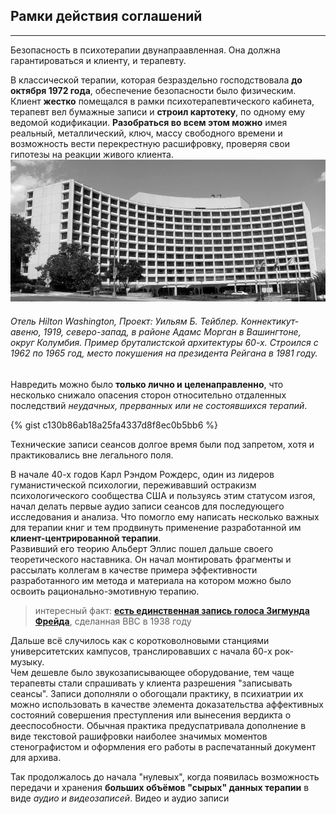 ## Рамки действия соглашений
---

Безопасность в психотерапии двунапраавленная. Она должна гарантироваться и клиенту, и терапевту. 

В классической терапии, которая безраздельно господствовала **до октября 1972 года**, обеспечение безопасности было физическим. Клиент **жестко** помещался в рамки психотерапевтического кабинета, терапевт вел бумажные записи и **строил картотеку**, по одному ему ведомой кодификации. **Разобраться во всем этом можно** имея реальный, металлический, ключ, массу свободного времени и возможность вести перекрестную расшифровку, проверяя свои гипотезы на реакции живого клиента. 
![Отель Hilton Washington](/_img/20220529-1.jpeg)  
###### Отель Hilton Washington, Проект: Уильям Б. Тейблер. Коннектикут-авеню, 1919, северо-запад, в районе Адамс Морган в Вашингтоне, округ Колумбия. Пример бруталистской архитектуры 60-х. Строился с 1962 по 1965 год, место покушения на президента Рейгана в 1981 году.

Навредить можно было **только лично и целенаправленно**, что несколько снижало опасения сторон относительно отдаленных последствий _неудачных, прерванных или не состоявшихся терапий_. 

{% gist c130b86ab18a25fa4337d8f8ec0b5bb6 %}

Технические записи сеансов долгое время были под запретом, хотя и практиковались вне легального поля.

В начале 40-х годов Карл Рэндом Рождерс, один из лидеров гуманистической психологии, переживавший остракизм психологического сообщества США и пользуясь этим статусом изгоя, начал делать первые аудио записи сеансов для последующего исследования и анализа. Что помогло ему написать несколько важных для терапии книг и тем продвинуть применение разработанной им **клиент-центрированной терапии**.  
Развивший его теорию Альберт Эллис пошел дальше своего теоретического наставника. Он начал монтировать фрагменты и рассылать коллегам в качестве примера эффективности разработанного им метода и материала на котором можно было освоить рационально-эмотивную терапию. 

> интересный факт: **[есть единственная запись голоса Зигмунда Фрейда](https://soundcloud.com/arzamas-academy/14a?utm_source=clipboard&utm_campaign=wtshare&utm_medium=widget&utm_content=https%253A%252F%252Fsoundcloud.com%252Farzamas-academy%252F14a)**, сделанная BBC в 1938 году 


Дальше всё случилось как с коротковолновыми станциями университетских кампусов, транслировавших с начала 60-х рок-музыку.  
Чем дешевле было звукозаписывающее оборудование, тем чаще терапевты стали спрашивать у клиента разрешения "записывать сеансы". Записи дополняли о обогощали практику, в психиатрии их можно использовать в качестве элемента доказательства аффективных состояний совершения преступления или вынесения вердикта о дееспособности. Обычная практика предуспатривала дополнение в виде текстовой рашифровки наиболее значимых моментов стенографистом и оформления его работы в распечатанный документ для архива. 

Так продолжалось  до начала "нулевых", когда появилась возможность передачи и хранения **больших объёмов "сырых" данных терапии** в виде _аудио и видеозаписей_. Видео и аудио записи 